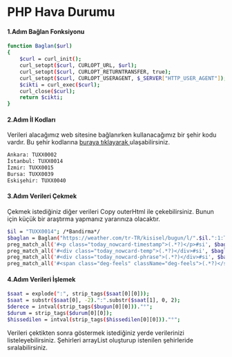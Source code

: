 # PHP Hava Durumu 

#### 1.Adım Bağlan Fonksiyonu

```sh
function Baglan($url)
{
	$curl = curl_init();
	curl_setopt($curl, CURLOPT_URL, $url);
	curl_setopt($curl, CURLOPT_RETURNTRANSFER, true);
	curl_setopt($curl, CURLOPT_USERAGENT, $_SERVER["HTTP_USER_AGENT"]);
	$cikti = curl_exec($curl);
	curl_close($curl);
	return $cikti;
}
```

#### 2.Adım İl Kodları
Verileri alacağımız web sitesine bağlanırken kullanacağımız bir şehir kodu vardır. Bu şehir kodlarına  [buraya tıklayarak ](https://weather.codes/turkey/) ulaşabilirsiniz.

```sh
Ankara: TUXX0002
İstanbul: TUXX0014
İzmir: TUXX0015
Bursa: TUXX0039
Eskişehir: TUXX0040
```

#### 3.Adım Verileri Çekmek
Çekmek istediğiniz diğer verileri Copy outerHtml ile çekebilirsiniz. Bunun için küçük bir araştırma yapmanız yararınıza olacaktır.

```sh
$il = "TUXX0014"; /*Bandirma*/
$baglan = Baglan("https://weather.com/tr-TR/kisisel/bugun/l/".$il.":1:TU");
preg_match_all('#<p class="today_nowcard-timestamp">(.*?)</p>#si', $baglan, $saat);
preg_match_all('#<div class="today_nowcard-temp">(.*?)</div>#si', $baglan, $bugun);
preg_match_all('#<div class="today_nowcard-phrase">(.*?)</div>#si', $baglan, $durum);
preg_match_all('#<span class="deg-feels" className="deg-feels">(.*?)</span>#si', $baglan, $hissedilen);
```
#### 4.Adım Verileri İşlemek 
```sh
$saat = explode(":", strip_tags($saat[0][0]));
$saat = substr($saat[0], -2).":".substr($saat[1], 0, 2);
$derece = intval(strip_tags($bugun[0][0]))."°";
$durum = strip_tags($durum[0][0]);
$hissedilen = intval(strip_tags($hissedilen[0][0]))."°";
```
Verileri çektikten sonra göstermek istediğiniz yerde verilerinizi listeleyebilirsiniz. Şehirleri arrayList oluşturup istenilen şehirleride sıralabilirsiniz.


